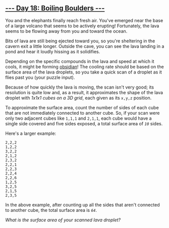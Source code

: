 <article class="day-desc"><h2><a href="https://adventofcode.com/2022/day/18">--- Day 18: Boiling Boulders ---</a></h2><p>You and the elephants finally reach fresh air. You've emerged near the base of a large volcano that seems to be actively erupting! Fortunately, the lava seems to be flowing away from you and toward the ocean.</p>
<p>Bits of lava are still being ejected toward you, so you're sheltering in the cavern exit a little longer. Outside the cave, you can see the lava landing in a pond and hear it loudly hissing as it solidifies.</p>
<p>Depending on the specific compounds in the lava and speed at which it cools, it might be forming <a href="https://en.wikipedia.org/wiki/Obsidian" target="_blank">obsidian</a>! The cooling rate should be based on the surface area of the lava droplets, so you take a quick scan of a droplet as it flies past you (your puzzle input).</p>
<p>Because of how quickly the lava is moving, the scan isn't very good; its resolution is quite low and, as a result, it approximates the shape of the lava droplet with <em>1x1x1 <span title="Unfortunately, you forgot your flint and steel in another dimension.">cubes</span> on a 3D grid</em>, each given as its <code>x,y,z</code> position.</p>
<p>To approximate the surface area, count the number of sides of each cube that are not immediately connected to another cube. So, if your scan were only two adjacent cubes like <code>1,1,1</code> and <code>2,1,1</code>, each cube would have a single side covered and five sides exposed, a total surface area of <code><em>10</em></code> sides.</p>
<p>Here's a larger example:</p>
<pre><code>2,2,2
1,2,2
3,2,2
2,1,2
2,3,2
2,2,1
2,2,3
2,2,4
2,2,6
1,2,5
3,2,5
2,1,5
2,3,5
</code></pre>
<p>In the above example, after counting up all the sides that aren't connected to another cube, the total surface area is <code><em>64</em></code>.</p>
<p><em>What is the surface area of your scanned lava droplet?</em></p>
</article>